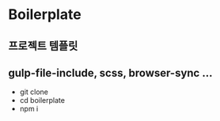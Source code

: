 # Boilerplate

## 프로젝트 템플릿
## gulp-file-include, scss, browser-sync ...

- git clone 
- cd boilerplate 
- npm i